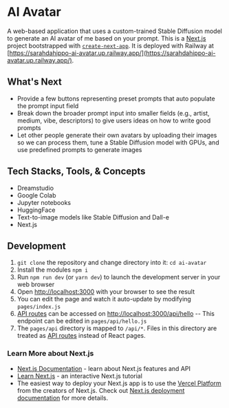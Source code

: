 # AI Avatar
A web-based application that uses a custom-trained Stable Diffusion model to generate an AI avatar of me based on your prompt. This is a [Next.js](https://nextjs.org/) project bootstrapped with [`create-next-app`](https://github.com/vercel/next.js/tree/canary/packages/create-next-app). It is deployed with Railway at [https://sarahdahippo-ai-avatar.up.railway.app/](https://sarahdahippo-ai-avatar.up.railway.app/).

## What's Next
- Provide a few buttons representing preset prompts that auto populate the prompt input field
- Break down the broader prompt input into smaller fields (e.g., artist, medium, vibe, descriptors) to give users ideas on how to write good prompts
- Let other people generate their own avatars by uploading their images so we can process them, tune a Stable Diffusion model with GPUs, and use predefined prompts to generate images

## Tech Stacks, Tools, & Concepts
- Dreamstudio
- Google Colab
- Jupyter notebooks
- HuggingFace
- Text-to-image models like Stable Diffusion and Dall-e
- Next.js

## Development
1. `git clone` the repository and change directory into it: `cd ai-avatar`
2. Install the modules `npm i`
3. Run `npm run dev` (or `yarn dev`) to launch the development server in your web browser
4. Open [http://localhost:3000](http://localhost:3000) with your browser to see the result
5. You can edit the page and watch it auto-update by modifying `pages/index.js`
6. [API routes](https://nextjs.org/docs/api-routes/introduction) can be accessed on [http://localhost:3000/api/hello](http://localhost:3000/api/hello) -- This endpoint can be edited in `pages/api/hello.js`
7. The `pages/api` directory is mapped to `/api/*`. Files in this directory are treated as [API routes](https://nextjs.org/docs/api-routes/introduction) instead of React pages.

### Learn More about Next.js
- [Next.js Documentation](https://nextjs.org/docs) - learn about Next.js features and API
- [Learn Next.js](https://nextjs.org/learn) - an interactive Next.js tutorial
- The easiest way to deploy your Next.js app is to use the [Vercel Platform](https://vercel.com/new?utm_medium=default-template&filter=next.js&utm_source=create-next-app&utm_campaign=create-next-app-readme) from the creators of Next.js. Check out [Next.js deployment documentation](https://nextjs.org/docs/deployment) for more details.

